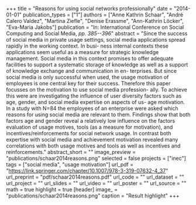 +++
title = "Reasons for using social networks professionally"
date = "2014-01-01"
publication_types = ["1"]
authors = ["Anne Kathrin Schaar", "André Calero Valdez", "Martina Ziefle", "Denise Erassme", "Ann-Kathrin Löcker", "Eva-Maria Jakobs"]
publication = "In: International Conference on Social Computing and Social Media, _pp. 385--396_"
abstract = "Since the success of social media in private usage settings, social media applications spread rapidly in the working context. In busi- ness internal contexts these applications seem useful as a measure for strategic knowledge management. Social media in this context promises to offer adequate facilities to support a systematic storage of knowledge as well as a support of knowledge exchange and communication in en- terprises. But since social media is only successful when used, the usage motivation of employees is one central key for their success. Therefore this paper focusses on the motivation to use social media profession- ally. To achieve this were are investigating the influence of user diversity factors such as age, gender, and social media expertise on aspects of us- age motivation. In a study with N=84 the employees of an enterprise were asked which reasons for using social media are relevant to them. Findings show that both factors age and gender reveal a relatively low influence on the factors evaluation of usage motives, tools (as a measure for motivation), and incentives/reinforcements for social network usage. In contrast both expertise with social media and achievement motivation revealed many correlations with both usage motives and tools as well as incentives and reinforcements."
abstract_short = ""
image_preview = "publications/schaar2014reasons.png"
selected = false
projects = ["inec"]
tags = ["social media", "usage motivation"]
url_pdf = "https://link.springer.com/chapter/10.1007/978-3-319-07632-4_37"
url_preprint = "pdf/schaar2014reasons.pdf"
url_code = ""
url_dataset = ""
url_project = ""
url_slides = ""
url_video = ""
url_poster = ""
url_source = ""
math = true
highlight = true
[header]
image_ = "publications/schaar2014reasons.png"
caption = "Result highlight"
+++
